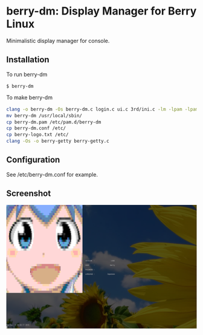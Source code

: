 # berry-dm: Display Manager for Berry Linux

Minimalistic display manager for console.

## Installation

To run berry-dm

    $ berry-dm

To make berry-dm

```Bash
clang -o berry-dm -Os berry-dm.c login.c ui.c 3rd/ini.c -lm -lpam -lpam_misc
mv berry-dm /usr/local/sbin/
cp berry-dm.pam /etc/pam.d/berry-dm
cp berry-dm.conf /etc/
cp berry-logo.txt /etc/
clang -Os -o berry-getty berry-getty.c
```

## Configuration

See /etc/berry-dm.conf for example.

## Screenshot

![Screenshot](screen.png)

